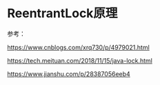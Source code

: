 # ReentrantLock原理


参考：

https://www.cnblogs.com/xrq730/p/4979021.html

https://tech.meituan.com/2018/11/15/java-lock.html

https://www.jianshu.com/p/28387056eeb4
